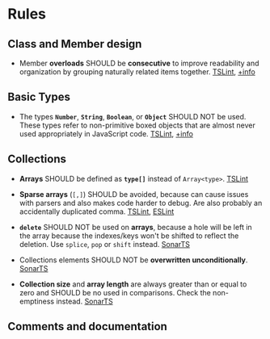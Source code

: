 # Rules

## Class and Member design

* <a name="adjacent-overload-signatures"></a>Member **overloads** SHOULD be **consecutive** to improve readability and organization by grouping naturally related items together. [TSLint](https://palantir.github.io/tslint/rules/adjacent-overload-signatures/), [+info](https://github.com/nzakas/eslint-plugin-typescript/blob/master/docs/rules/adjacent-overload-signatures.md)

## Basic Types

* <a name="ban-types"></a>The types **`Number`**, **`String`**, **`Boolean`**, or **`Object`** SHOULD NOT be used. These types refer to non-primitive boxed objects that are almost never used appropriately in JavaScript code. [TSLint](https://palantir.github.io/tslint/rules/ban-types/), [+info](https://www.typescriptlang.org/docs/handbook/declaration-files/do-s-and-don-ts.html#general-types)

## Collections

* <a name="array-type"></a>**Arrays** SHOULD be defined as **`type[]`** instead of `Array<type>`. [TSLint](https://palantir.github.io/tslint/rules/array-type/)

* <a name="no-sparse-arrays"></a><a name="ter-no-sparse-arrays"></a>**Sparse arrays** (`[,]`) SHOULD be avoided, because can cause issues with parsers and also makes code harder to debug. Are also probably an accidentally duplicated comma. [TSLint](https://palantir.github.io/tslint/rules/no-sparse-arrays/), [ESLint](https://github.com/buzinas/tslint-eslint-rules/blob/master/src/docs/rules/terNoSparseArraysRule.md)

* <a name="no-array-delete"></a>**`delete`** SHOULD NOT be used on **arrays**, because a hole will be left in the array because the indexes/keys won't be shifted to reflect the deletion. Use `splice`, `pop` or `shift` instead. [SonarTS](https://github.com/SonarSource/SonarTS/blob/master/sonarts-core/docs/rules/no-array-delete.md)

* <a name="no-element-overwrite"></a>Collections elements SHOULD NOT be **overwritten unconditionally**. [SonarTS](https://github.com/SonarSource/SonarTS/blob/master/sonarts-core/docs/rules/no-element-overwrite.md)

* <a name="no-collection-size-mischeck"></a>**Collection size** and **array length** are always greater than or equal to zero and SHOULD be no used in comparisons. Check the non-emptiness instead. [SonarTS](https://github.com/SonarSource/SonarTS/blob/master/sonarts-core/docs/rules/no-collection-size-mischeck.md)

## Comments and documentation
